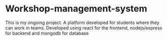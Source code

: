 # Workshop-management-system
This is my ongoing project.
A platform developed for students where they can work in teams.
Developed using react for the frontend, nodejs/express for backend and mongodb for database
